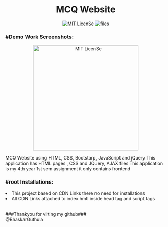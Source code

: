 <h1 align="center">MCQ Website</h1>
<p align="center">
<a href="LICENSE"><img src="https://img.shields.io/badge/License-MIT-blue.svg" alt="MIT LicenSe"></a>
<a href="[LICENSE](https://github.com/Shisui-Genjutsu/MCQ-Website-JQuery)"><img src="https://img.shields.io/github/directory-file-count/Shisui-Genjutsu/MCQ-Website-JQuery" alt="files"></a>
</p>

<h3>#Demo Work Screenshots:</h3>
<p align="center">
<img width="330" src="https://user-images.githubusercontent.com/112178680/230700688-abe8bd65-74ea-4285-85a9-4ba403a0e74b.png" alt="MIT LicenSe">
</p>

<p>
MCQ Website using HTML, CSS, Bootstarp, JavaScript and jQuery
This application has HTML pages , CSS and JQuery, AJAX files
This application is my 4th year 1st sem assignment it only contains frontend
</p>

<h3>#root Installations:</h3>
<li>This project based on CDN Links there no need for installations</li>
<li>All CDN Links attached to index.hmtl inside head tag and script tags</li>
  
<br/>###Thankyou for viiting my github###<br/>
@BhaskarGuthula
